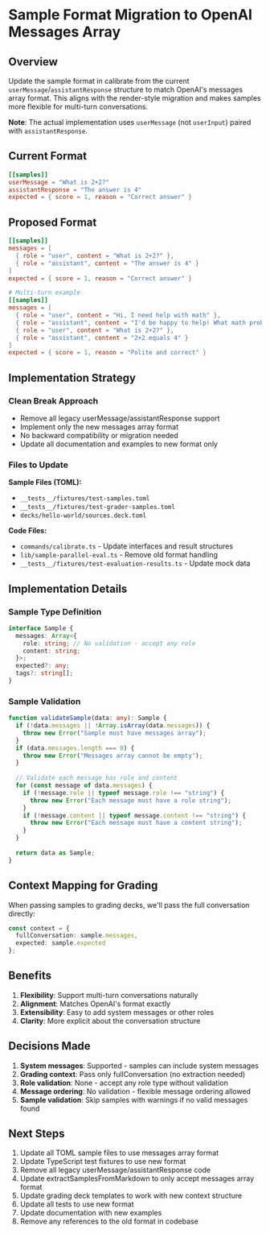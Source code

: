 # Sample Format Migration to OpenAI Messages Array

## Overview

Update the sample format in calibrate from the current `userMessage`/`assistantResponse` structure to match OpenAI's messages array format. This aligns with the render-style migration and makes samples more flexible for multi-turn conversations.

**Note**: The actual implementation uses `userMessage` (not `userInput`) paired with `assistantResponse`.

## Current Format

```toml
[[samples]]
userMessage = "What is 2+2?"
assistantResponse = "The answer is 4"
expected = { score = 1, reason = "Correct answer" }
```

## Proposed Format

```toml
[[samples]]
messages = [
  { role = "user", content = "What is 2+2?" },
  { role = "assistant", content = "The answer is 4" }
]
expected = { score = 1, reason = "Correct answer" }

# Multi-turn example
[[samples]]
messages = [
  { role = "user", content = "Hi, I need help with math" },
  { role = "assistant", content = "I'd be happy to help! What math problem are you working on?" },
  { role = "user", content = "What is 2+2?" },
  { role = "assistant", content = "2+2 equals 4" }
]
expected = { score = 1, reason = "Polite and correct" }
```

## Implementation Strategy

### Clean Break Approach
- Remove all legacy userMessage/assistantResponse support
- Implement only the new messages array format
- No backward compatibility or migration needed
- Update all documentation and examples to new format only

### Files to Update

**Sample Files (TOML):**
- `__tests__/fixtures/test-samples.toml`
- `__tests__/fixtures/test-grader-samples.toml`
- `decks/hello-world/sources.deck.toml`

**Code Files:**
- `commands/calibrate.ts` - Update interfaces and result structures
- `lib/sample-parallel-eval.ts` - Remove old format handling
- `__tests__/fixtures/test-evaluation-results.ts` - Update mock data

## Implementation Details

### Sample Type Definition

```typescript
interface Sample {
  messages: Array<{
    role: string; // No validation - accept any role
    content: string;
  }>;
  expected?: any;
  tags?: string[];
}
```

### Sample Validation

```typescript
function validateSample(data: any): Sample {
  if (!data.messages || !Array.isArray(data.messages)) {
    throw new Error("Sample must have messages array");
  }
  if (data.messages.length === 0) {
    throw new Error("Messages array cannot be empty");
  }
  
  // Validate each message has role and content
  for (const message of data.messages) {
    if (!message.role || typeof message.role !== "string") {
      throw new Error("Each message must have a role string");
    }
    if (!message.content || typeof message.content !== "string") {
      throw new Error("Each message must have a content string");
    }
  }
  
  return data as Sample;
}
```

## Context Mapping for Grading

When passing samples to grading decks, we'll pass the full conversation directly:

```typescript
const context = {
  fullConversation: sample.messages,
  expected: sample.expected
};
```

## Benefits

1. **Flexibility**: Support multi-turn conversations naturally
2. **Alignment**: Matches OpenAI's format exactly
3. **Extensibility**: Easy to add system messages or other roles
4. **Clarity**: More explicit about the conversation structure

## Decisions Made

1. **System messages**: Supported - samples can include system messages
2. **Grading context**: Pass only fullConversation (no extraction needed)
3. **Role validation**: None - accept any role type without validation
4. **Message ordering**: No validation - flexible message ordering allowed
5. **Sample validation**: Skip samples with warnings if no valid messages found

## Next Steps

1. Update all TOML sample files to use messages array format
2. Update TypeScript test fixtures to use new format
3. Remove all legacy userMessage/assistantResponse code
4. Update extractSamplesFromMarkdown to only accept messages array format
5. Update grading deck templates to work with new context structure
6. Update all tests to use new format
7. Update documentation with new examples
8. Remove any references to the old format in codebase